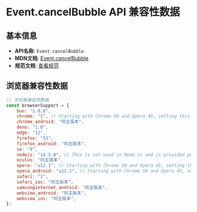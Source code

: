 # Event.cancelBubble API 兼容性数据

## 基本信息

- **API名称**: `Event.cancelBubble`
- **MDN文档**: [Event.cancelBubble](https://developer.mozilla.org/docs/Web/API/Event/cancelBubble)
- **规范文档**: [查看规范](https://dom.spec.whatwg.org/#dom-event-cancelbubble)

## 浏览器兼容性数据

```javascript
// 浏览器兼容性数据
const browserSupport = {
    bun: "1.0.0",
    chrome: "1", // Starting with Chrome 58 and Opera 45, setting this property to false does nothing, as per [spec disc...,
    chrome_android: "同主版本",
    deno: "1.0",
    edge: "12",
    firefox: "53",
    firefox_android: "同主版本",
    ie: "9",
    nodejs: "14.5.0", // This is not used in Node.js and is provided purely for completeness.,
    oculus: "同主版本",
    opera: "≤12.1", // Starting with Chrome 58 and Opera 45, setting this property to false does nothing, as per [spec disc...,
    opera_android: "≤12.1", // Starting with Chrome 58 and Opera 45, setting this property to false does nothing, as per [spec disc...,
    safari: "1",
    safari_ios: "同主版本",
    samsunginternet_android: "同主版本",
    webview_android: "同主版本",
    webview_ios: "同主版本",
};

```

